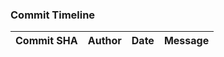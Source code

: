 ### Commit Timeline

| Commit SHA     | Author       | Date                     | Message           |
|----------------|--------------|--------------------------|-------------------|